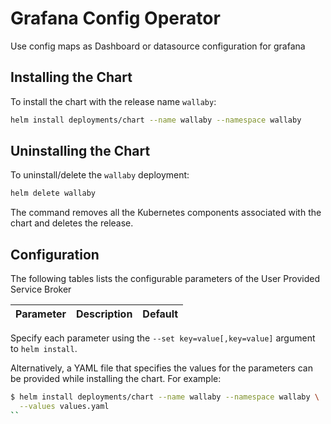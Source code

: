 # Grafana Config Operator

Use config maps as Dashboard or datasource configuration for grafana


## Installing the Chart

To install the chart with the release name `wallaby`:

```bash
helm install deployments/chart --name wallaby --namespace wallaby
```

## Uninstalling the Chart

To uninstall/delete the `wallaby` deployment:

```bash
helm delete wallaby
```

The command removes all the Kubernetes components associated with the chart and
deletes the release.

## Configuration

The following tables lists the configurable parameters of the User Provided
Service Broker

| Parameter | Description | Default |
| --------- | ----------- | ------- |

Specify each parameter using the `--set key=value[,key=value]` argument to
`helm install`.

Alternatively, a YAML file that specifies the values for the parameters can be
provided while installing the chart. For example:

```bash
$ helm install deployments/chart --name wallaby --namespace wallaby \
  --values values.yaml
``
